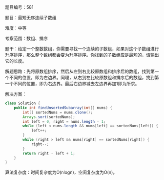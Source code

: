 题目编号：581

题目：最短无序连续子数组

难度：中等

考察范围：数组、排序

题干：给定一个整数数组，你需要寻找一个连续的子数组，如果对这个子数组进行升序排序，那么整个数组都会变为升序排序。你找到的子数组应是最短的，请输出它的长度。

解题思路：先将原数组排序，然后从左到右比较原数组和排序后的数组，找到第一个不同的位置，即为左边界。同理，从右到左比较原数组和排序后的数组，找到第一个不同的位置，即为右边界。最后右边界减去左边界再加1即为所求。

解决方案：

```java
class Solution {
    public int findUnsortedSubarray(int[] nums) {
        int[] sortedNums = nums.clone();
        Arrays.sort(sortedNums);
        int left = 0, right = nums.length - 1;
        while (left < nums.length && nums[left] == sortedNums[left]) {
            left++;
        }
        while (right > left && nums[right] == sortedNums[right]) {
            right--;
        }
        return right - left + 1;
    }
}
```

算法复杂度：时间复杂度为O(nlogn)，空间复杂度为O(n)。